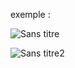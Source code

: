 exemple :

![Sans titre](https://github.com/fk-crafter/html-css-js-other/assets/127132293/425ab10c-2404-4990-9431-de7d066dc5c7)

![Sans titre2](https://github.com/fk-crafter/html-css-js-other/assets/127132293/0dfac3ee-3f09-484e-83b4-9263b3e6f611)
